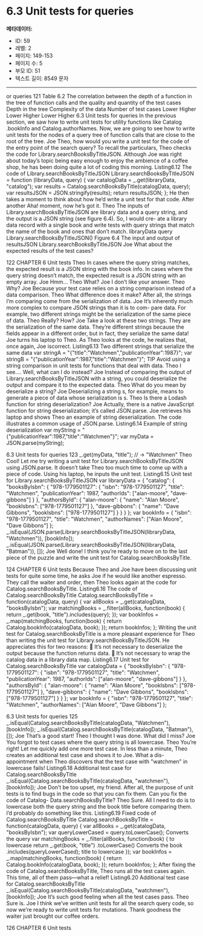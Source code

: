# 6.3 Unit tests for queries

**메타데이터:**
- ID: 59
- 레벨: 2
- 페이지: 149-153
- 페이지 수: 5
- 부모 ID: 51
- 텍스트 길이: 8549 문자

---

or queries 121
Table 6.2 The correlation between the depth of a function in the tree of function calls and the
quality and quantity of the test cases
Depth in the tree Complexity of the data Number of test cases
Lower Higher Lower
Higher Lower Higher
6.3 Unit tests for queries
In the previous section, we saw how to write unit tests for utility functions like Catalog
.bookInfo and Catalog.authorNames. Now, we are going to see how to write unit tests
for the nodes of a query tree of function calls that are close to the root of the tree.
Joe Theo, how would you write a unit test for the code of the entry point of the
search query?
To recall the particulars, Theo checks the code for Library.searchBooksByTitleJSON.
Although Joe was right about today’s topic being easy enough to enjoy the ambience of a
coffee shop, he has been doing quite a lot of coding this morning.
Listing6.12 The code of Library.searchBooksByTitleJSON
Library.searchBooksByTitleJSON = function (libraryData, query) {
var catalogData = _.get(libraryData, "catalog");
var results = Catalog.searchBooksByTitle(catalogData, query);
var resultsJSON = JSON.stringify(results);
return resultsJSON;
};
He then takes a moment to think about how he’d write a unit test for that code. After
another Aha! moment, now he’s got it.
Theo The inputs of Library.searchBooksByTitleJSON are library data and a
query string, and the output is a JSON string (see figure 6.4). So, I would cre-
ate a library data record with a single book and write tests with query strings
that match the name of the book and ones that don’t match.
libraryData query
Library.searchBooksByTitleJSON()
Figure 6.4 The input and output of
resultsJSON Library.searchBooksByTitleJSON
Joe What about the expected results of the test cases?

122 CHAPTER 6 Unit tests
Theo In cases where the query string matches, the expected result is a JSON string
with the book info. In cases where the query string doesn’t match, the
expected result is a JSON string with an empty array.
Joe Hmm...
Theo What?
Joe I don’t like your answer.
Theo Why?
Joe Because your test case relies on a string comparison instead of a data comparison.
Theo What difference does it make? After all, the strings I’m comparing come from
the serialization of data.
Joe It’s inherently much more complex to compare JSON strings than it is to com-
pare data. For example, two different strings might be the serialization of the
same piece of data.
Theo Really? How?
Joe Take a look at these two strings. They are the serialization of the same data.
They’re different strings because the fields appear in a different order, but in
fact, they serialize the same data!
Joe turns his laptop to Theo. As Theo looks at the code, he realizes that, once again, Joe
iscorrect.
Listing6.13 Two different strings that serialize the same data
var stringA = "{\"title\":\"Watchmen\",\"publicationYear\":1987}";
var stringB = "{\"publicationYear\":1987,\"title\":\"Watchmen\"}";
TIP Avoid using a string comparison in unit tests for functions that deal with data.
Theo I see.... Well, what can I do instead?
Joe Instead of comparing the output of Library.searchBooksByTitleJSON with
a string, you could deserialize the output and compare it to the expected data.
Theo What do you mean by deserialize a string?
Joe Deserializing a string s, for example, means to generate a piece of data whose
serialization is s.
Theo Is there a Lodash function for string deserialization?
Joe Actually, there is a native JavaScript function for string deserialization; it’s
called JSON.parse.
Joe retrieves his laptop and shows Theo an example of string deserialization. The code
illustrates a common usage of JSON.parse.
Listing6.14 Example of string deserialization
var myString = "{\"publicationYear\":1987,\"title\":\"Watchmen\"}";
var myData = JSON.parse(myString);

6.3 Unit tests for queries 123
_.get(myData, "title");
// → "Watchmen"
Theo Cool! Let me try writing a unit test for Library.searchBooksByTitleJSON
using JSON.parse.
It doesn’t take Theo too much time to come up with a piece of code. Using his laptop, he
inputs the unit test.
Listing6.15 Unit test for Library.searchBooksByTitleJSON
var libraryData = {
"catalog": {
"booksByIsbn": {
"978-1779501127": {
"isbn": "978-1779501127",
"title": "Watchmen",
"publicationYear": 1987,
"authorIds": ["alan-moore",
"dave-gibbons"]
}
},
"authorsById": {
"alan-moore": {
"name": "Alan Moore",
"bookIsbns": ["978-1779501127"]
},
"dave-gibbons": {
"name": "Dave Gibbons",
"bookIsbns": ["978-1779501127"]
}
}
}
};
var bookInfo = {
"isbn": "978-1779501127",
"title": "Watchmen",
"authorNames": ["Alan Moore",
"Dave Gibbons"]
};
_.isEqual(JSON.parse(Library.searchBooksByTitleJSON(libraryData,
"Watchmen")),
[bookInfo]);
_.isEqual(JSON.parse(Library.searchBooksByTitleJSON(libraryData,
"Batman")),
[]);
Joe Well done! I think you’re ready to move on to the last piece of the puzzle and
write the unit test for Catalog.searchBooksByTitle.

124 CHAPTER 6 Unit tests
Because Theo and Joe have been discussing unit tests for quite some time, he asks Joe if he
would like another espresso. They call the waiter and order, then Theo looks again at the
code for Catalog.searchBooksByTitle.
Listing6.16 The code of Catalog.searchBooksByTitle
Catalog.searchBooksByTitle = function(catalogData, query) {
var allBooks = _.get(catalogData, "booksByIsbn");
var matchingBooks = _.filter(allBooks, function(book) {
return _.get(book, "title").includes(query);
});
var bookInfos = _.map(matchingBooks, function(book) {
return Catalog.bookInfo(catalogData, book);
});
return bookInfos;
};
Writing the unit test for Catalog.searchBooksByTitle is a more pleasant experience for
Theo than writing the unit test for Library.searchBooksByTitleJSON. He appreciates
this for two reasons:
 It’s not necessary to deserialize the output because the function returns data.
 It’s not necessary to wrap the catalog data in a library data map.
Listing6.17 Unit test for Catalog.searchBooksByTitle
var catalogData = {
"booksByIsbn": {
"978-1779501127": {
"isbn": "978-1779501127",
"title": "Watchmen",
"publicationYear": 1987,
"authorIds": ["alan-moore",
"dave-gibbons"]
}
},
"authorsById": {
"alan-moore": {
"name": "Alan Moore",
"bookIsbns": ["978-1779501127"]
},
"dave-gibbons": {
"name": "Dave Gibbons",
"bookIsbns": ["978-1779501127"]
}
}
};
var bookInfo = {
"isbn": "978-1779501127",
"title": "Watchmen",
"authorNames": ["Alan Moore",
"Dave Gibbons"]
};

6.3 Unit tests for queries 125
_.isEqual(Catalog.searchBooksByTitle(catalogData, "Watchmen"), [bookInfo]);
_.isEqual(Catalog.searchBooksByTitle(catalogData, "Batman"), []);
Joe That’s a good start!
Theo I thought I was done. What did I miss?
Joe You forgot to test cases where the query string is all lowercase.
Theo You’re right! Let me quickly add one more test case.
In less than a minute, Theo creates an additional test case and shows it to Joe. What a dis-
appointment when Theo discovers that the test case with "watchmen" in lowercase fails!
Listing6.18 Additional test case for Catalog.searchBooksByTitle
_.isEqual(Catalog.searchBooksByTitle(catalogData, "watchmen"),
[bookInfo]);
Joe Don’t be too upset, my friend. After all, the purpose of unit tests is to find bugs
in the code so that you can fix them. Can you fix the code of Catalog-
Data.searchBooksByTitle?
Theo Sure. All I need to do is to lowercase both the query string and the book title
before comparing them. I’d probably do something like this.
Listing6.19 Fixed code of Catalog.searchBooksByTitle
Catalog.searchBooksByTitle = function(catalogData, query) {
var allBooks = _.get(catalogData, "booksByIsbn");
var queryLowerCased = query.toLowerCase();
Converts the query
var matchingBooks = _.filter(allBooks, function(book) {
to lowercase
return _.get(book, "title")
.toLowerCase()
Converts the book
.includes(queryLowerCased);
title to lowercase
});
var bookInfos = _.map(matchingBooks, function(book) {
return Catalog.bookInfo(catalogData, book);
});
return bookInfos;
};
After fixing the code of Catalog.searchBooksByTitle, Theo runs all the test cases
again. This time, all of them pass—what a relief!
Listing6.20 Additional test case for Catalog.searchBooksByTitle
_.isEqual(Catalog.searchBooksByTitle(catalogData, "watchmen"),
[bookInfo]);
Joe It’s such good feeling when all the test cases pass.
Theo Sure is.
Joe I think we’ve written unit tests for all the search query code, so now we’re ready
to write unit tests for mutations. Thank goodness the waiter just brought our
coffee orders.

126 CHAPTER 6 Unit tests
